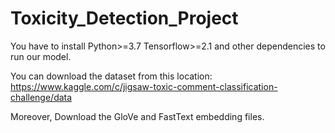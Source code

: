 # Toxicity_Detection_Project

You have to install 
Python>=3.7
Tensorflow>=2.1
and other dependencies to run our model. 

You can download the dataset from this location:
https://www.kaggle.com/c/jigsaw-toxic-comment-classification-challenge/data

Moreover,
Download the GloVe and FastText embedding files. 
